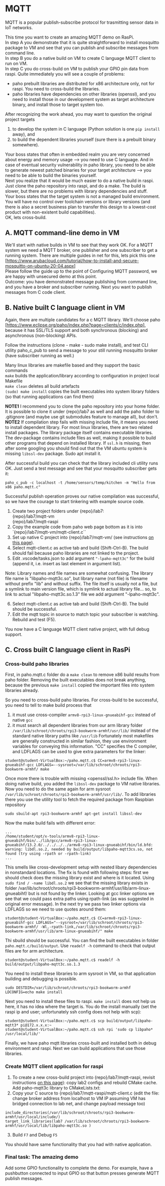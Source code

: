 # MQTT

MQTT is a popular publish-subscribe protocol for trasmitting sensor data in IoT networks.  

This time you want to create an amazing MQTT demo on RasPi.  
In step A you demonstrate that it is quite straightforward to install mosquitto package to VM and see that you can publish and subscribe messages from command line.  
In step B you do a native build on VM to create C language MQTT client to run on VM.  
In step C you do cross-build on VM to publish your GPIO pin data from raspi. Quite immediately you will see a couple of problems:
- paho prebuilt libraries are distributed for x86 architecture only, not for raspi. You need to cross-build the libraries.
- paho libraries have dependencies on other libraries (openssl), and you need to install those in our development system as target architecture binary, and install those to target system too.

After recognizing the work ahead, you may want to question the original project targets
1. to develop the system in C language (Python solution is one `pip install` away), and 
2. to build the dependent libraries yourself (sure there is a prebuilt binary somewhere).  

Your boss states that often in embedded realm you are very concerned about energy and memory usage --> you need to use C language. And in case of eventual security vulnerability in paho library, you need to be able to generate newest patched binaries for your target architecture --> you need to be able to build the binaries yourself.  
Next you realize that it would be much easier to do a native build in raspi. Just clone the paho repository into raspi, and do a make. The build is slower, but there are no problems with library dependencies and stuff.  
Your boss states that the target system is not a managed build environment. You will have no control over toolchain versions or library versions (and there is also a secret business plan to transfer this design to a lowest-cost product with non-existent build capabilities).  
OK, lets cross-build.

## A. MQTT command-line demo in VM

We'll start with native builds in VM to see that they work OK. For a MQTT system we need a MQTT broker, one publisher and one subscriber to get a running system. There are multiple guides in net for this, lets pick this one [https://www.arubacloud.com/tutorial/how-to-install-and-secure-mosquitto-on-ubuntu-20-04.aspx]  
Please follow the guide up to the point of Configuring MQTT password, we are happy with unsecured demo at this point.  
Outcome: you have demonstrated message publishing from command line, and you have a broker and subscriber running. Next you want to publish messages from C code client.


## B. Native built C language client in VM

Again, there are multiple candidates for a c MQTT library. We'll choose paho [https://www.eclipse.org/paho/index.php?page=clients/c/index.php], because it has SSL/TLS support and both synchronous (blocking) and asynchronous (non-blocking) APIs.

Follow the instructions (clone - make - sudo make install), and test CLI utility paho_c_pub to send a message to your still running mosquitto broker (have subscriber running as well.)   

>>>
Many linux libraries are makefile based and they support the basic commands  
`make` builds the application/library according to configuration in project local Makefile  
`make clean` deletes all build artefacts  
`(sudo) make install` copies the built executables into system library folders (so that running applications can find them)  
>>>

**NOTE1** I recommend you to clone the paho repository into your home folder. It is possible to clone it under {repo}/lab7 as well and add the paho folder to .gitignore (and maybe use git submodules feature to manage all), but don't.  
**NOTE2** If compilation step fails with missing include file, it means you need to install dependent library. For most linux libraries, there are two related install packages. The library package itself contains executable libraries. The dev-package contains include files as well, making it possible to build other programs that depend on installed library. If `ssl.h` is missing, then after some googling you should find out that the VM ubuntu system is missing `libssl-dev` package. Sudo apt install it.  

After successful build you can check that the library included cli utility runs OK. Just send a test message and see that your mosquitto subscriber gets it:
```
paho_c_pub -c localhost -t /home/sensors/temp/kitchen -m "Hello from x86 paho.mqtt.c"
```
Successful publish operation proves our native compilation was successful, so we have the courage to start tinkering with example source code.

1. Create two project folders under {repo}/lab7:  
{repo}/lab7/mqtt-vm  
{repo}/lab7/mqtt-raspi
2. Copy the example code from paho web page bottom as it is into `{repo}/lab7/mqtt-vm/mqtt-client.c`` 
3. Set up native C project into {repo}/lab7/mqtt-vm/ (see instructions [on this page](../lab2/howto-create-vscode-projects.md)).
4. Select mqtt-client.c as active tab and build (Shift-Ctrl-B). The build should fail because paho libraries are not linked to the project.
5. Edit .vscode/tasks.json to add argument `"-lpaho-mqtt3c"` for the build (append it, i.e. insert as last element in argument list).

>>>
Note: Library names and file names are somewhat confusing. The library file name is "libpaho-mqtt3c.so", but library name (not file) is filename without prefix "lib" and without suffix. The file itself is usually not a file, but a symlink to main version file, which is symlink to actual library file... so, to link to actual "libpaho-mqtt3c.so.1.3" file we add argument "-lpaho-mqtt3c".
>>>

6. Select mqtt-client.c as active tab and build (Shift-Ctrl-B). The build should be successful.
7. Edit the mqtt topic in source to match topic your subscriber is watching. Rebuild and test (F5).

You now have a C language MQTT client native project, with full debug support.

## C. Cross built C language client in RasPi

### Cross-build paho libraries

First, in paho.mqtt.c folder do a `make clean` to remove x86 build results from paho folder. Removing the built executables does not break anything, because the previous `make install` copied the important files into system libraries already.  

So you need to cross-build paho libraries. For cross-build to be successful, you need to tell to make build process that
1. it must use cross-compiler `armv8-rpi3-linux-gnueabihf-gcc` instead of native `gcc`
2. it must search all dependent libraries from our arm library folder `/var/lib/schroot/chroots/rpi3-bookworm-armhf/usr/lib/` instead of the standard native library paths like `/usr/lib`
Fortunately most makefiles are generally constructed in similar fashion, they use environment variables for conveying this information. "CC" specifies the C compiler, and LDFLAGS can be used to give extra parameters for the linker:
```
student@student-VirtualBox:~/paho.mqtt.c$ CC=armv8-rpi3-linux-gnueabihf-gcc LDFLAGS=--sysroot=/var/lib/schroot/chroots/rpi3-bookworm-armhf/ make

```
Once more there is trouble with missing <openssl/ssl.h> include file. When doing native build, you added the `libssl-dev` package to VM native libraries. Now you need to do the same again for arm sysroot `/var/lib/schroot/chroots/rpi3-bookworm-armhf/usr/lib/`. To add libraries there you use the utility tool to fetch the required package from Raspbian repository
```
sudo sbuild-apt rpi3-bookworm-armhf apt-get install libssl-dev
```
Now the make build fails with different error:
```
...
/home/student/opt/x-tools/armv8-rpi3-linux-gnueabihf/bin/../lib/gcc/armv8-rpi3-linux-gnueabihf/13.2.0/../../../../armv8-rpi3-linux-gnueabihf/bin/ld.bfd: warning: libdl.so.2, needed by build/output/libpaho-mqtt3cs.so, not found (try using -rpath or -rpath-link)
...
```
This smells like cross-development setup with nested libary dependencies in nonstandard locations. The fix is found with following steps: first we should check does the missing library exist and where is it located. Using ```sudo find / -name libdl.so.2``` we see that the missing library exists in folder /var/lib/schroot/chroots/rpi3-bookworm-armhf/usr/lib/arm-linux-gnueabihf/ but is not found by the linker. Looking at gcc linker options we see that we could pass extra paths using rpath-link (as was suggested in original error message). In the next try we pass two linker options via LDFLAGS so we need to use quotes around them:
```
student@student-VirtualBox:~/paho.mqtt.c$ CC=armv8-rpi3-linux-gnueabihf-gcc LDFLAGS="--sysroot=/var/lib/schroot/chroots/rpi3-bookworm-armhf/ -Wl,-rpath-link,/var/lib/schroot/chroots/rpi3-bookworm-armhf/usr/lib/arm-linux-gnueabihf/" make

```
Thi sbuild should be successful. You can find the built executables in folder `paho.mqtt.c/build/output`. Use ```readelf -h``` command to check that output files are for arm architecture.
```
student@student-VirtualBox:~/paho.mqtt.c$ readelf -h build/output/libpaho-mqtt3c.so.1.3
```
You need to install these libraries to arm sysroot in VM, so that application building and debugging is possible.
```
sudo DESTDIR=/var/lib/schroot/chroots/rpi3-bookworm-armhf LDCONFIG=echo make install
```
Next you need to install these files to raspi. `make install` does not help us here, it has no idea where the target is. You do the install manually (set the raspi ip and user; unfortunately ssh config does not help with scp):
```
student@student-VirtualBox:~/paho.mqtt.c$ scp build/output/libpaho-mqtt3* pi@172.x.x.x:~
student@student-VirtualBox:~/paho.mqtt.c$ ssh rpi 'sudo cp libpaho* /usr/local/lib/'
```
Finally, we have paho mqtt libraries cross-built and installed both in debug environment and raspi. Next we can build applications that use those libraries.


### Create MQTT client application for raspi

1. To create a new cross-build project into {repo}/lab7/mqtt-raspi, revisit instructions [on this page](../lab2/howto-create-vscode-projects.md)): copy lab2 configs and rebuild CMake cache. Add paho-mqtt3c library to CMakeLists.txt:
2. Copy your C source to {repo}/lab7/mqtt-raspi/mqtt-client.c (edit the file: change broker address from localhost to VM IP assuming VM has bridged connection to lab net, and change payload message too)
```
include_directories(/var/lib/schroot/chroots/rpi3-bookworm-armhf/usr/local/include/)
target_link_libraries(lab7 /var/lib/schroot/chroots/rpi3-bookworm-armhf/usr/local/lib/libpaho-mqtt3c.so )
```
3. Build `F7` and Debug `F5`

You should have same functionality that you had with native application.

### Final task: The amazing demo

Add some GPIO functionality to complete the demo. For example, have a pushbutton connected to input GPIO so that button presses generate MQTT publish messages.

